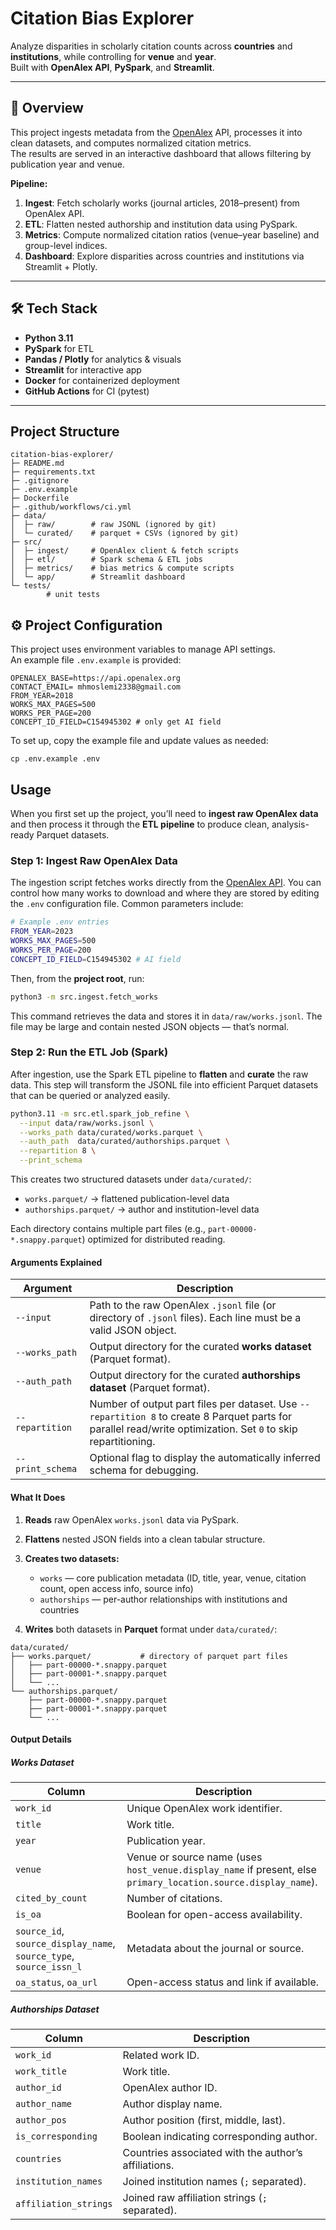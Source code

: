 # Citation Bias Explorer

Analyze disparities in scholarly citation counts across **countries** and **institutions**, while controlling for **venue** and **year**.  
Built with **OpenAlex API**, **PySpark**, and **Streamlit**.

---

## 🚀 Overview

This project ingests metadata from the [OpenAlex](https://openalex.org/) API, processes it into clean datasets, and computes normalized citation metrics.  
The results are served in an interactive dashboard that allows filtering by publication year and venue.

**Pipeline:**
1. **Ingest**: Fetch scholarly works (journal articles, 2018–present) from OpenAlex API.  
2. **ETL**: Flatten nested authorship and institution data using PySpark.  
3. **Metrics**: Compute normalized citation ratios (venue–year baseline) and group-level indices.  
4. **Dashboard**: Explore disparities across countries and institutions via Streamlit + Plotly.

---

## 🛠️ Tech Stack

- **Python 3.11**
- **PySpark** for ETL
- **Pandas / Plotly** for analytics & visuals
- **Streamlit** for interactive app
- **Docker** for containerized deployment
- **GitHub Actions** for CI (pytest)

---
## Project Structure

```
citation-bias-explorer/
├─ README.md
├─ requirements.txt
├─ .gitignore
├─ .env.example
├─ Dockerfile
├─ .github/workflows/ci.yml
├─ data/
│  ├─ raw/        # raw JSONL (ignored by git)
│  └─ curated/    # parquet + CSVs (ignored by git)
├─ src/
│  ├─ ingest/     # OpenAlex client & fetch scripts
│  ├─ etl/        # Spark schema & ETL jobs
│  ├─ metrics/    # bias metrics & compute scripts
│  └─ app/        # Streamlit dashboard
└─ tests/ 
        # unit tests
```
## ⚙️ Project Configuration

This project uses environment variables to manage API settings.  
An example file `.env.example` is provided:

```env
OPENALEX_BASE=https://api.openalex.org
CONTACT_EMAIL= mhmoslemi2338@gmail.com
FROM_YEAR=2018
WORKS_MAX_PAGES=500
WORKS_PER_PAGE=200
CONCEPT_ID_FIELD=C154945302 # only get AI field
```



To set up, copy the example file and update values as needed:
```env
cp .env.example .env
```


<!-- ## Quickstart
1) Create env and install requirements  
2) Ingest OpenAlex works  
3) Run ETL to Parquet  
4) Launch Streamlit app

See sections below for exact commands. -->




## Usage

When you first set up the project, you’ll need to **ingest raw OpenAlex data** and then process it through the **ETL pipeline** to produce clean, analysis-ready Parquet datasets.

### Step 1: Ingest Raw OpenAlex Data

The ingestion script fetches works directly from the [OpenAlex API](https://openalex.org/). You can control how many works to download and where they are stored by editing the `.env` configuration file. Common parameters include:

```bash
# Example .env entries
FROM_YEAR=2023
WORKS_MAX_PAGES=500     
WORKS_PER_PAGE=200
CONCEPT_ID_FIELD=C154945302 # AI field
```

Then, from the **project root**, run:

```bash
python3 -m src.ingest.fetch_works
```

This command retrieves the data and stores it in `data/raw/works.jsonl`. The file may be large and contain nested JSON objects — that’s normal.

### Step 2: Run the ETL Job (Spark)

After ingestion, use the Spark ETL pipeline to **flatten** and **curate** the raw data. This step will transform the JSONL file into efficient Parquet datasets that can be queried or analyzed easily.

```bash
python3.11 -m src.etl.spark_job_refine \
  --input data/raw/works.jsonl \
  --works_path data/curated/works.parquet \
  --auth_path  data/curated/authorships.parquet \
  --repartition 8 \
  --print_schema
```

This creates two structured datasets under `data/curated/`:

* `works.parquet/` → flattened publication-level data
* `authorships.parquet/` → author and institution-level data

Each directory contains multiple part files (e.g., `part-00000-*.snappy.parquet`) optimized for distributed reading.


#### Arguments Explained

| Argument         | Description                                                                                                                                                    |
| ---------------- | -------------------------------------------------------------------------------------------------------------------------------------------------------------- |
| `--input`        | Path to the raw OpenAlex `.jsonl` file (or directory of `.jsonl` files). Each line must be a valid JSON object.                                                |
| `--works_path`   | Output directory for the curated **works dataset** (Parquet format).                                                                                           |
| `--auth_path`    | Output directory for the curated **authorships dataset** (Parquet format).                                                                                     |
| `--repartition`  | Number of output part files per dataset. Use `--repartition 8` to create 8 Parquet parts for parallel read/write optimization. Set `0` to skip repartitioning. |
| `--print_schema` | Optional flag to display the automatically inferred schema for debugging.                                                                                      |

#### What It Does

1. **Reads** raw OpenAlex `works.jsonl` data via PySpark.
2. **Flattens** nested JSON fields into a clean tabular structure.
3. **Creates two datasets:**

   * `works` — core publication metadata (ID, title, year, venue, citation count, open access info, source info)
   * `authorships` — per-author relationships with institutions and countries
4. **Writes** both datasets in **Parquet** format under `data/curated/`:

```
data/curated/
├── works.parquet/           # directory of parquet part files
│   ├── part-00000-*.snappy.parquet
│   ├── part-00001-*.snappy.parquet
│   └── ...
└── authorships.parquet/
    ├── part-00000-*.snappy.parquet
    ├── part-00001-*.snappy.parquet
    └── ...
```

#### Output Details

##### Works Dataset

| Column                                                             | Description                                                                                                    |
| ------------------------------------------------------------------ | -------------------------------------------------------------------------------------------------------------- |
| `work_id`                                                          | Unique OpenAlex work identifier.                                                                               |
| `title`                                                            | Work title.                                                                                                    |
| `year`                                                             | Publication year.                                                                                              |
| `venue`                                                            | Venue or source name (uses `host_venue.display_name` if present, else `primary_location.source.display_name`). |
| `cited_by_count`                                                   | Number of citations.                                                                                           |
| `is_oa`                                                            | Boolean for open-access availability.                                                                          |
| `source_id`, `source_display_name`, `source_type`, `source_issn_l` | Metadata about the journal or source.                                                                          |
| `oa_status`, `oa_url`                                              | Open-access status and link if available.                                                                      |

##### Authorships Dataset

| Column                | Description                                          |
| --------------------- | ---------------------------------------------------- |
| `work_id`             | Related work ID.                                     |
| `work_title`          | Work title.                                          |
| `author_id`           | OpenAlex author ID.                                  |
| `author_name`         | Author display name.                                 |
| `author_pos`          | Author position (first, middle, last).               |
| `is_corresponding`    | Boolean indicating corresponding author.             |
| `countries`           | Countries associated with the author’s affiliations. |
| `institution_names`   | Joined institution names (`;` separated).            |
| `affiliation_strings` | Joined raw affiliation strings (`;` separated).      |

<!-- ### Example Output Log

```text
[INFO] Inferred schema:
root
 |-- id: string (nullable = true)
 |-- title: string (nullable = true)
 |-- publication_year: long (nullable = true)
 |-- cited_by_count: long (nullable = true)
 |-- open_access: struct (nullable = true)
 |    |-- is_oa: boolean (nullable = true)
 |    |-- oa_status: string (nullable = true)
 |    |-- oa_url: string (nullable = true)
 |-- primary_location: struct (...)
 |-- authorships: array (...)

Wrote works dataset      -> data/curated/works.parquet  (rows: 52,437)
Wrote authorships dataset-> data/curated/authorships.parquet (rows: 158,920)
``` -->

<!-- ### ✅ Notes

* Outputs are **directory-style parquet datasets** (not single `.parquet` files).
* You can read them later using:

```python
from pyspark.sql import SparkSession
spark = SparkSession.builder.getOrCreate()
works = spark.read.parquet('data/curated/works.parquet')
auths = spark.read.parquet('data/curated/authorships.parquet')
```

* Schema automatically adapts if fields are missing (e.g., `host_venue`). -->
